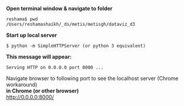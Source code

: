 
**Open terminal window & navigate to folder**  
```
reshama$ pwd
/Users/reshamashaikh/_ds/metis/metisgh/dataviz_d3
```

**Start up local server**
```
$ python -m SimpleHTTPServer (or python 3 equivalent)
```

**This message will appear:**
```
Serving HTTP on 0.0.0.0 port 8000 ...
```

Navigate browser to following port to see the localhost server (Chrome workaround)  
**in Chrome (or other browser)**  
http://0.0.0.0:8000/

